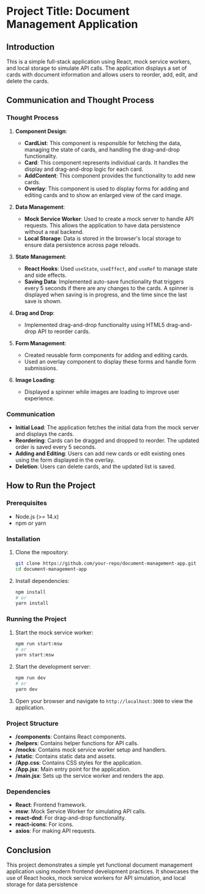 # Project Title: Document Management Application

## Introduction

This is a simple full-stack application using React, mock service workers, and local storage to simulate API calls. The application displays a set of cards with document information and allows users to reorder, add, edit, and delete the cards. 

## Communication and Thought Process

### Thought Process

1. **Component Design**:
    - **CardList**: This component is responsible for fetching the data, managing the state of cards, and handling the drag-and-drop functionality.
    - **Card**: This component represents individual cards. It handles the display and drag-and-drop logic for each card.
    - **AddContent**: This component provides the functionality to add new cards.
    - **Overlay**: This component is used to display forms for adding and editing cards and to show an enlarged view of the card image.

2. **Data Management**:
    - **Mock Service Worker**: Used to create a mock server to handle API requests. This allows the application to have data persistence without a real backend.
    - **Local Storage**: Data is stored in the browser's local storage to ensure data persistence across page reloads.

3. **State Management**:
    - **React Hooks**: Used `useState`, `useEffect`, and `useRef` to manage state and side effects.
    - **Saving Data**: Implemented auto-save functionality that triggers every 5 seconds if there are any changes to the cards. A spinner is displayed when saving is in progress, and the time since the last save is shown.

4. **Drag and Drop**:
    - Implemented drag-and-drop functionality using HTML5 drag-and-drop API to reorder cards.

5. **Form Management**:
    - Created reusable form components for adding and editing cards.
    - Used an overlay component to display these forms and handle form submissions.

6. **Image Loading**:
    - Displayed a spinner while images are loading to improve user experience.

### Communication

- **Initial Load**: The application fetches the initial data from the mock server and displays the cards.
- **Reordering**: Cards can be dragged and dropped to reorder. The updated order is saved every 5 seconds.
- **Adding and Editing**: Users can add new cards or edit existing ones using the form displayed in the overlay.
- **Deletion**: Users can delete cards, and the updated list is saved.

## How to Run the Project

### Prerequisites

- Node.js (>= 14.x)
- npm or yarn

### Installation

1. Clone the repository:
    ```sh
    git clone https://github.com/your-repo/document-management-app.git
    cd document-management-app
    ```

2. Install dependencies:
    ```sh
    npm install
    # or
    yarn install
    ```

### Running the Project

1. Start the mock service worker:
    ```sh
    npm run start:msw
    # or
    yarn start:msw
    ```

2. Start the development server:
    ```sh
    npm run dev
    # or
    yarn dev
    ```

3. Open your browser and navigate to `http://localhost:3000` to view the application.

### Project Structure

- **/components**: Contains React components.
- **/helpers**: Contains helper functions for API calls.
- **/mocks**: Contains mock service worker setup and handlers.
- **/static**: Contains static data and assets.
- **/App.css**: Contains CSS styles for the application.
- **/App.jsx**: Main entry point for the application.
- **/main.jsx**: Sets up the service worker and renders the app.

### Dependencies

- **React**: Frontend framework.
- **msw**: Mock Service Worker for simulating API calls.
- **react-dnd**: For drag-and-drop functionality.
- **react-icons**: For icons.
- **axios**: For making API requests.

## Conclusion

This project demonstrates a simple yet functional document management application using modern frontend development practices. It showcases the use of React hooks, mock service workers for API simulation, and local storage for data persistence
